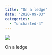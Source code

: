 ```yaml
---
title: "On a ledge"
date: "2020-09-03"
categories: 
  - "uncharted-4"
---
```


[![](images/Uncharted™-4_-A-Thiefs-End_20200125200428.jpg)](http://davidpeach.co.uk/wp-content/uploads/2020/09/Uncharted™-4_-A-Thiefs-End_20200125200428.jpg)

On a ledge
